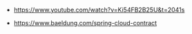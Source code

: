 - https://www.youtube.com/watch?v=Ki54FB2B25U&t=2041s

- https://www.baeldung.com/spring-cloud-contract
